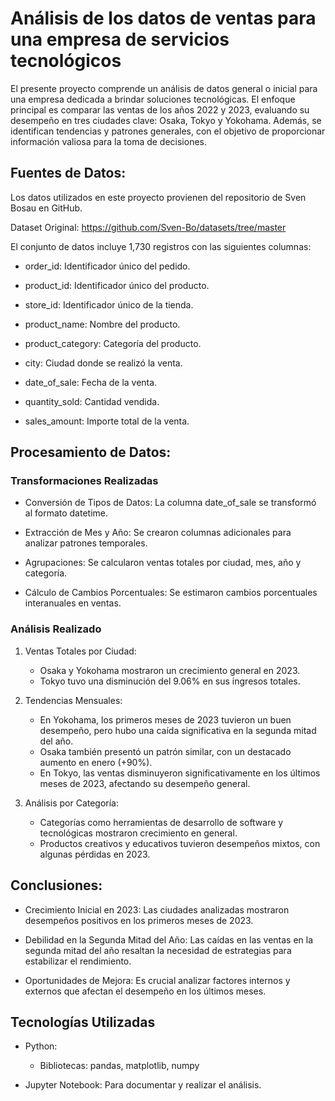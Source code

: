 # Análisis de los datos de ventas para una empresa de servicios tecnológicos
El presente proyecto comprende un análisis de datos general o inicial para una empresa dedicada a brindar soluciones tecnológicas. El enfoque principal es comparar las ventas de los años 2022 y 2023, evaluando su desempeño en tres ciudades clave: Osaka, Tokyo y Yokohama. Además, se identifican tendencias y patrones generales, con el objetivo de proporcionar información valiosa para la toma de decisiones.

## Fuentes de Datos:

Los datos utilizados en este proyecto provienen del repositorio de Sven Bosau en GitHub.

Dataset Original: https://github.com/Sven-Bo/datasets/tree/master

El conjunto de datos incluye 1,730 registros con las siguientes columnas:

- order_id: Identificador único del pedido.

- product_id: Identificador único del producto.

- store_id: Identificador único de la tienda.

- product_name: Nombre del producto.

- product_category: Categoría del producto.

- city: Ciudad donde se realizó la venta.

- date_of_sale: Fecha de la venta.

- quantity_sold: Cantidad vendida.

- sales_amount: Importe total de la venta.


## Procesamiento de Datos:

### Transformaciones Realizadas

- Conversión de Tipos de Datos: La columna date_of_sale se transformó al formato datetime.

- Extracción de Mes y Año: Se crearon columnas adicionales para analizar patrones temporales.

- Agrupaciones: Se calcularon ventas totales por ciudad, mes, año y categoría.

- Cálculo de Cambios Porcentuales: Se estimaron cambios porcentuales interanuales en ventas.

### Análisis Realizado

1. Ventas Totales por Ciudad:
   - Osaka y Yokohama mostraron un crecimiento general en 2023.
   - Tokyo tuvo una disminución del 9.06% en sus ingresos totales.

2. Tendencias Mensuales:
   - En Yokohama, los primeros meses de 2023 tuvieron un buen desempeño, pero hubo una caída significativa en la segunda mitad del año.
   - Osaka también presentó un patrón similar, con un destacado aumento en enero (+90%).
   - En Tokyo, las ventas disminuyeron significativamente en los últimos meses de 2023, afectando su desempeño general.

3. Análisis por Categoría:
   - Categorías como herramientas de desarrollo de software y tecnológicas mostraron crecimiento en general.
   - Productos creativos y educativos tuvieron desempeños mixtos, con algunas pérdidas en 2023.

## Conclusiones:

- Crecimiento Inicial en 2023: Las ciudades analizadas mostraron desempeños positivos en los primeros meses de 2023.

- Debilidad en la Segunda Mitad del Año: Las caídas en las ventas en la segunda mitad del año resaltan la necesidad de estrategias para estabilizar el rendimiento.

- Oportunidades de Mejora: Es crucial analizar factores internos y externos que afectan el desempeño en los últimos meses.

## Tecnologías Utilizadas

- Python:
  - Bibliotecas: pandas, matplotlib, numpy

- Jupyter Notebook: Para documentar y realizar el análisis.


